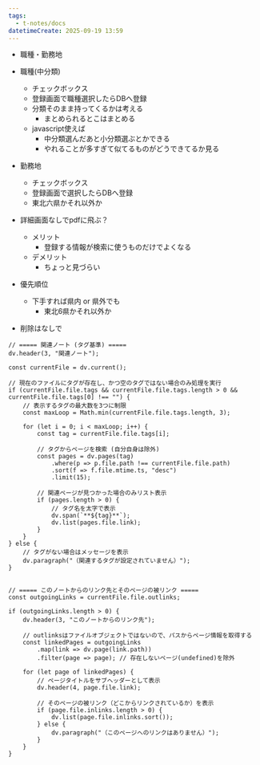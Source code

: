 ```yaml
---
tags:
  - t-notes/docs
datetimeCreate: 2025-09-19 13:59
---
```

- 職種・勤務地

- 職種(中分類)
	- チェックボックス
	- 登録画面で職種選択したらDBへ登録
	- 分類そのまま持ってくるかは考える
		- まとめられるとこはまとめる
	- javascript使えば
		- 中分類選んだあと小分類選ぶとかできる
		- やれることが多すぎて似てるものがどうできてるか見る
- 勤務地
	- チェックボックス
	- 登録画面で選択したらDBへ登録
	- 東北六県かそれ以外か

- 詳細画面なしでpdfに飛ぶ？
	- メリット
		- 登録する情報が検索に使うものだけでよくなる
	- デメリット
		- ちょっと見づらい

- 優先順位
	- 下手すれば県内 or 県外でも
		- 東北6県かそれ以外か

- 削除はなしで



```dataviewjs
// ===== 関連ノート (タグ基準) =====
dv.header(3, "関連ノート");

const currentFile = dv.current();

// 現在のファイルにタグが存在し、かつ空のタグではない場合のみ処理を実行
if (currentFile.file.tags && currentFile.file.tags.length > 0 && currentFile.file.tags[0] !== "") {
    // 表示するタグの最大数を3つに制限
    const maxLoop = Math.min(currentFile.file.tags.length, 3);

    for (let i = 0; i < maxLoop; i++) {
        const tag = currentFile.file.tags[i];
        
        // タグからページを検索 (自分自身は除外)
        const pages = dv.pages(tag)
            .where(p => p.file.path !== currentFile.file.path) 
            .sort(f => f.file.mtime.ts, "desc")
            .limit(15);
        
        // 関連ページが見つかった場合のみリスト表示
        if (pages.length > 0) {
            // タグ名を太字で表示
            dv.span(`**${tag}**`); 
            dv.list(pages.file.link);
        }
    }
} else {
    // タグがない場合はメッセージを表示
    dv.paragraph("（関連するタグが設定されていません）");
}


// ===== このノートからのリンク先とそのページの被リンク =====
const outgoingLinks = currentFile.file.outlinks;

if (outgoingLinks.length > 0) {
    dv.header(3, "このノートからのリンク先");
    
    // outlinksはファイルオブジェクトではないので、パスからページ情報を取得する
    const linkedPages = outgoingLinks
        .map(link => dv.page(link.path))
        .filter(page => page); // 存在しないページ(undefined)を除外

    for (let page of linkedPages) {
        // ページタイトルをサブヘッダーとして表示
        dv.header(4, page.file.link);
        
        // そのページの被リンク（どこからリンクされているか）を表示
        if (page.file.inlinks.length > 0) {
            dv.list(page.file.inlinks.sort());
        } else {
            dv.paragraph("（このページへのリンクはありません）");
        }
    }
}
```